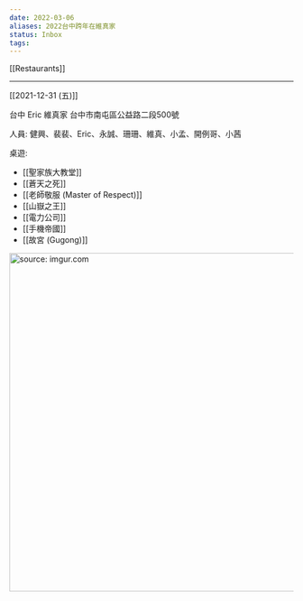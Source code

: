 ```yaml
---
date: 2022-03-06
aliases: 2022台中跨年在維真家
status: Inbox
tags:
---
```


[[Restaurants]]

---

[[2021-12-31 (五)]]

台中 Eric 維真家 台中市南屯區公益路二段500號

人員: 健興、裴裴、Eric、永誠、珊珊、維真、小孟、開例哥、小茜

桌遊:
- [[聖家族大教堂]]
- [[蒼天之死]]
- [[老師敬服 (Master of Respect)]]
- [[山嶽之王]]
- [[電力公司]]
- [[手機帝國]]
- [[故宮 (Gugong)]]

<a href="https://imgur.com/noyjkEq"><img src="https://i.imgur.com/noyjkEq.jpg" title="source: imgur.com" width="600px" /></a>
